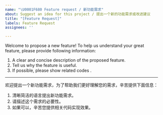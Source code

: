 ```yaml
---
name: "\U0001F680 Feature request / 新功能需求"
about: Suggest an idea for this project / 提出一个新的功能需求或改进建议
title: "[Feature Request]"
labels: Feature Request
assignees: ''

---
```


Welcome to propose a new feature! To help us understand your great feature, please provide following information:
1. A clear and concise description of the proposed feature.
2. Tell us why the feature is useful. 
3. If possible, please show related codes .

---

欢迎提出一个新功能需求，为了帮助我们更好理解您的需求，辛苦提供下面信息：
1. 清晰简洁的语言提出新功能需求。
2. 请描述这个需求的必要性。
3. 如果可以，辛苦您提供相关代码实现效果。
